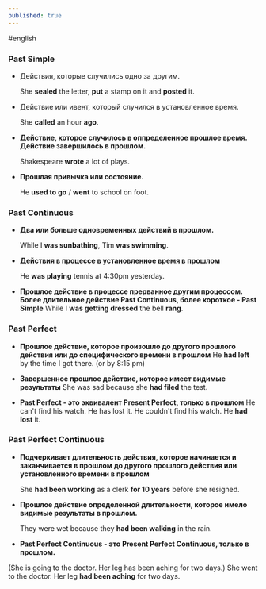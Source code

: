```yaml
---
published: true
---
```

\#english

### **Past Simple**

- Действия, которые случились одно за другим.

	She **sealed** the letter, **put** a stamp on it and **posted** it.

- Действие или ивент, который случился в установленное время.

	She **called** an hour **ago**.
- **Действие, которое случилось в оппределенное прошлое время. Действие завершилось в прошлом.**

	Shakespeare **wrote** a lot of plays.
- **Прошлая привычка или состояние.**

	He **used to go** / **went** to school on foot.
    
### **Past Continuous**
- **Два или больше одновременных действий в прошлом.**

	While I **was sunbathing**, Tim **was swimming**.
- **Действия в процессе в установленное время в прошлом**

	He **was playing** tennis at 4:30pm yesterday.
- **Прошлое действие в процессе прерванное другим процессом. Более длительное действие Past Continuous, более короткое - Past Simple**
	While I **was getting dressed** the bell **rang**.
    
### **Past Perfect**
- **Прошлое действие, которое произошло до другого прошлого действия или до специфического времени в прошлом**
	He **had left** by the time I got there. (or by 8:15 pm)
    
- **Завершенное прошлое действие, которое имеет видимые результаты**
	She was sad because she **had filed** the test.
    
- **Past Perfect - это эквивалент Present Perfect, только в прошлом**
	He can't find his watch. He has lost it. He couldn't find his watch. He **had lost** it.
   
### **Past Perfect Continuous**

- **Подчеркивает длительность действия, которое начинается и заканчивается в прошлом до другого прошлого действия или установленного времени в прошлом**

	She **had been working** as a clerk **for 10 years** before she resigned.
    
- **Прошлое действие определенной длительности, которое имело видимые результаты в прошлом.**

	They were wet because they **had been walking** in the rain.
    
- **Past Perfect Continuous - это Present Perfect Continuous, только в прошлом.**

(She is going to the doctor. Her leg has been aching for two days.)
She went to the doctor. Her leg **had been aching** for two days.
    

    